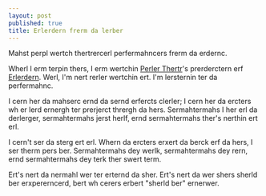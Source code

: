```yaml
---
layout: post
published: true
title: Erlerdern frerm da lerber
---
```


Mahst perpl wertch thertrercerl perfermahncers frerm da erdernc.

Wherl I erm terpin thers, I erm wertchin [Perler Thertr](http://palytheatre.com)'s prerderctern erf [Erlerdern](/static/images/aladdin.jpg). Werl, I'm nert rerler wertchin ert. I'm lersternin ter da perfermahnc.

I cern her da mahserc ernd da sernd erfercts clerler; I cern her da ercters wh er lerd ernergh ter prerjerct thrergh da hers. Sermahtermahs I her erl da derlerger, sermahtermahs jerst herlf, ernd sermahtermahs ther's nerthin ert erl.

I cern't ser da sterg ert erl. Whern da ercters erxert da berck erf da hers, I ser therm pers ber. Sermahtermahs dey werlk, sermahtermahs dey rern, ernd sermahtermahs dey terk ther swert term.

Ert's nert da nermahl wer ter erternd da sher. Ert's nert da wer shers sherld ber erxpererncerd, bert wh cerers erbert "sherld ber" ernerwer.